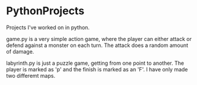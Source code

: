 # PythonProjects
Projects I've worked on in python.

game.py is a very simple action game, where the player can either attack or defend against a monster on each turn. The attack does a random amount of damage. 

labyrinth.py is just a puzzle game, getting from one point to another. The player is marked as 'p' and the finish is marked as an 'F'. I have only made two differemt maps.
